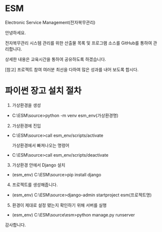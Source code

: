 # ESM
Electronic Service Management(전자복무관리)


안녕하세요.


전자복무관리 시스템 관리를 위한 산출물 목록 및 프로그램 소스를 GitHub를 통하여 관리합니다.

상세한 내용은 교육시간을 통하여 공유하도록 하겠습니다.

[참고] 프로젝트 참여 여러분 최선을 다하여 많은 성과를 내어 보도록 합시다.


# 파이썬 장고 설치 절차

1. 가상환경을 생성
 - C:\ESM\source>python -m venv esm_env(가상환경명)

2. 가상환경에 진입
 - C:\ESM\source>call esm_env/scripts/activate
 
   가상환경에서 빠져나오는 명령어 
 - C:\ESM\source>call esm_env/scripts/deactivate        

3. 가상환경 안에서 Django 설치
 - (esm_env) C:\ESM\source>pip install django

4. 프로젝트를 생성해줍니다.
 - (esm_env) C:\ESM\source>django-admin startproject esm(프로젝트명)

5. 환경이 제대로 설정 됐는지 확인하기 위해 서버를 실행
 - (esm_env) C:\ESM\source\esm>python manage.py runserver





감사합니다.
